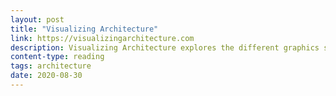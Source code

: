 ```yaml
---
layout: post
title: "Visualizing Architecture"
link: https://visualizingarchitecture.com
description: Visualizing Architecture explores the different graphics styling you may encounter in the industry.
content-type: reading
tags: architecture
date: 2020-08-30
---
```

